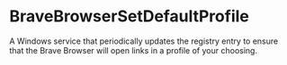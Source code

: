 # BraveBrowserSetDefaultProfile
A Windows service that periodically updates the registry entry to ensure that the Brave Browser will open links in a profile of your choosing.
